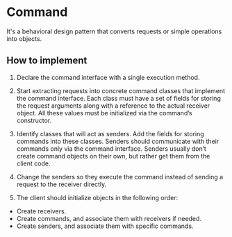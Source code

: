 # Command
It's a behavioral design pattern that converts requests or simple operations into objects.

## How to implement
1) Declare the command interface with a single execution method.

2) Start extracting requests into concrete command classes that implement the command interface. Each class must have a set of fields for storing the request arguments along with a reference to the actual receiver object. All these values must be initialized via the command’s constructor.

3) Identify classes that will act as senders. Add the fields for storing commands into these classes. Senders should communicate with their commands only via the command interface. Senders usually don’t create command objects on their own, but rather get them from the client code.

4) Change the senders so they execute the command instead of sending a request to the receiver directly.

5) The client should initialize objects in the following order:
  - Create receivers.
  - Create commands, and associate them with receivers if needed.
  - Create senders, and associate them with specific commands.